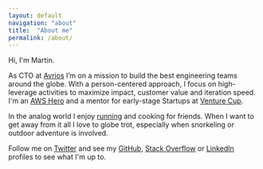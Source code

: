 ```yaml
---
layout: default
navigation: "about"
title:  "About me"
permalink: /about/
---
```


<p class="hero about"></p>

Hi, I'm Martin.

As CTO at <a target="_blank" href="https://www.avrios.com/">Avrios</a> I’m <span class="highlight">on a mission to build the best engineering teams</span> around the globe. With a person-centered approach, I focus on high-leverage activities to maximize impact, customer value and iteration speed. I'm an <a target="_blank" href="https://aws.amazon.com/developer/community/heroes/martin-buberl/">AWS Hero</a> and a mentor for early-stage Startups at <a target="_blank" href="https://venturecup.dk/">Venture Cup</a>.

In the analog world I enjoy <a href="https://www.strava.com/athletes/martinbuberl">running</a> and cooking for friends. When I want to get away from it all I love to globe trot, especially when snorkeling or outdoor adventure is involved.

Follow me on <a target="_blank" href="https://twitter.com/martinbuberl">Twitter</a> and see my <a target="_blank" href="https://github.com/martinbuberl">GitHub</a>, <a target="_blank" href="https://stackoverflow.com/users/135441/martin-buberl">Stack Overflow</a> or <a target="_blank" href="https://www.linkedin.com/in/martinbuberl/">LinkedIn</a> profiles to see what I'm up to.
